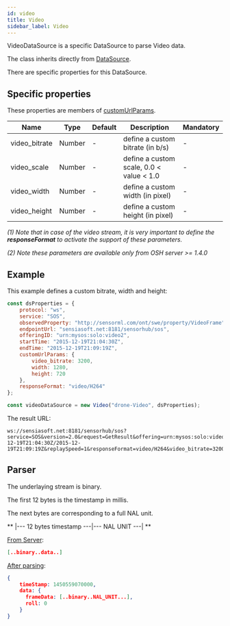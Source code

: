 ```yaml
---
id: video
title: Video
sidebar_label: Video
---
```


VideoDataSource is a specific DataSource to parse Video data.

The class inherits directly from [DataSource](index.md).

There are specific properties for this DataSource.

## Specific properties

These properties are members of [customUrlParams](index.md#global-configuration).

| Name | Type | Default | Description |  Mandatory 
| ---- | ---- | ------- | --------------- |  ---------
|video_bitrate|Number| - |define a custom bitrate (in b/s)| -
|video_scale|Number| - | define a custom scale, 0.0 < value < 1.0| -
|video_width|Number| - |define a custom width (in pixel)| -
|video_height|Number| - |define a custom height (in pixel)| -

*(1) Note that in case of the video stream, it is very important to define the **responseFormat** to activate the support of these parameters.*

*(2) Note these parameters are available only from OSH server >= 1.4.0*

## Example

This example defines a custom bitrate, width and height:
```jsx
const dsProperties = {
    protocol: "ws",
    service: "SOS",
    observedProperty: "http://sensorml.com/ont/swe/property/VideoFrame",
    endpointUrl: "sensiasoft.net:8181/sensorhub/sos",
    offeringID: "urn:mysos:solo:video2",
    startTime: "2015-12-19T21:04:30Z",
    endTime: "2015-12-19T21:09:19Z",
    customUrlParams: {
        video_bitrate: 3200,
        width: 1280,
        height: 720
    },
    responseFormat: "video/H264"
};

const videoDataSource = new Video("drone-Video", dsProperties);
```

The result URL:

```http
ws://sensiasoft.net:8181/sensorhub/sos?service=SOS&version=2.0&request=GetResult&offering=urn:mysos:solo:video2&observedProperty=http://sensorml.com/ont/swe/property/VideoFrame&temporalFilter=phenomenonTime,2015-12-19T21:04:30Z/2015-12-19T21:09:19Z&replaySpeed=1&responseFormat=video/H264&video_bitrate=3200&video_width=1280&video_height=720
```

## Parser

The underlaying stream is binary.
 
The first 12 bytes is the timestamp in millis.
 
The next bytes are corresponding to a full NAL unit.

** |--- 12 bytes timestamp ---|--- NAL UNIT ---| **

<ins>From Server</ins>:

```json
[..binary..data..]
```

<ins>After parsing</ins>:

```json
{
    timeStamp: 1450559070000,
    data: {
      frameData: [..binary..NAL_UNIT...],
      roll: 0    
    } 
}  
```



